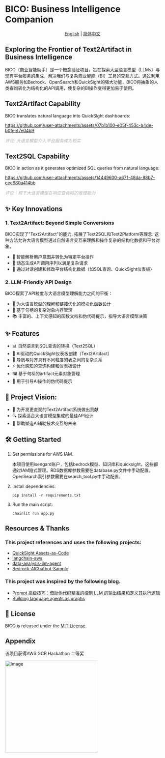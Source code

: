 # BICO: Business Intelligence Companion

<div align="center">

[English](./README.md) | [简体中文](./README_zh.md)

</div>

## Exploring the Frontier of Text2Artifact in Business Intelligence

BICO（商业智能助手）是一个概念验证项目，旨在探索大型语言模型（LLMs）与现有平台服务的集成，解决我们与复杂商业智能（BI）工具的交互方式。通过利用AWS服务如Bedrock、OpenSearch和QuickSight的强大功能，BICO将抽象的人类查询转化为结构化的API调用，使复杂的BI操作变得更加易于使用。


## Text2Artifact Capability
BICO translates natural language into QuickSight dashboards:


https://github.com/user-attachments/assets/07b1b100-e05f-453c-b4de-b0feef7e04b9


*<span style="color: #B0B0B0;">评论: 大语言模型介入平台服务成为现实</span>*

## Text2SQL Capability
BICO in action as it generates optimized SQL queries from natural language:

https://github.com/user-attachments/assets/14449600-a671-48da-88b7-cec680a414bb

*<span style="color: #B0B0B0;">评论：榨干大语言模型在响应查询时的推理能力</span>*


## ✨ Key Innovations

### 1. Text2Artifact: Beyond Simple Conversions

BICO实现了"Text2Artifact"的能力, 拓展了Text2SQL和Text2Platform等理念. 这种方法允许大语言模型通过自然语言交互来理解和操作复杂的结构化数据和平台对象。

- 🧠 智能解析用户意图并转化为特定平台操作
- 🔧 动态生成API调用序列以满足复杂请求
- 🎨 通过对话创建和修改平台结构化数据（如SQL查询、QuickSight仪表板）

### 2. LLM-Friendly API Design

BICO探索了API粒度与大语言模型理解能力之间的平衡：

- 🧩 为大语言模型的理解和链接优化的模块化函数设计
- 🔗 基于句柄的复杂对象内存管理
- 📚 丰富的、上下文感知的函数文档和伪代码提示，指导大语言模型决策

## ✨ Features

- 📊 自然语言到SQL查询的转换（Text2SQL）
- 🎨 AI驱动的QuickSight仪表板创建（Text2Artifact）
- 🧠 导航与对齐具有不同粒度的表之间的复杂关系
- ⚡ 优化感知的查询构建和仪表板设计
- 🖼️ 基于句柄的artifact元素对象管理
- 📝 用于引导AI操作的伪代码提示

## 🚀 Project Vision: 

- 🤝 为开发更直观的Text2Artifact系统做出贡献
- 🔍 探索适合大语言模型集成的最佳API设计
- 🌟 帮助塑造AI辅助技术交互的未来

## 🛠️ Getting Started

1. Set permissions for AWS IAM. 

    本项目使用isengard账户，包括bedrock模型、知识库和quicksight，这些都通过IAM隐式管理。RDS数据库参数需要在database.py文件中手动配置。OpenSearch索引参数需要在search_tool.py中手动配置。


2. Install dependencies:
   ```
   pip install -r requirements.txt
   ```


3. Run the main script:
   ```
   chainlit run app.py
   ```

## Resources & Thanks
### This project references and uses the following projects:

- [QuickSight Assets-as-Code](https://github.com/aws-samples/amazon-quicksight-assets-as-code-sample?tab=readme-ov-file#quicksight-assets-as-code)
- [langchain-aws](https://github.com/langchain-ai/langchain-aws) 
- [data-analysis-llm-agent](https://github.com/crazycloud/data-analysis-llm-agent/tree/main)
- [Bedrock-AIChatbot-Sample](https://github.com/hayao-k/Bedrock-AIChatbot-Sample)

### This project was inspired by the following blog.
- [Prompt 高级技巧：借助伪代码精准的控制 LLM 的输出结果和定义其执行逻辑](https://baoyu.io/blog/prompt-engineering/advanced-prompting-using-pseudocode-to-control-llm-output)
- [Building language agents as graphs](https://langchain-ai.github.io/langgraph/)


## 📜 License

BICO is released under the [MIT License](LICENSE).

## Appendix

该项目获得AWS GCR Hackathon 二等奖

<img src="https://github.com/user-attachments/assets/85747fe3-ecd8-4d9f-8d28-4bd21ea9e60c" alt="Image" width="300"/>


